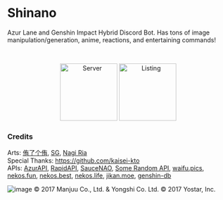 # Shinano

Azur Lane and Genshin Impact Hybrid Discord Bot. Has tons of image manipulation/generation, anime, reactions, and entertaining commands!

<br>

<p align="center">
   <a href="https://discord.gg/NFkMxFeEWr"><img height="130px" alt="Server" src="https://discord.com/api/guilds/1020960562710052895/widget.png?style=banner3"></a>
   <a href="https://top.gg/bot/1002193298229829682"><img height="130px" alt="Listing" src="https://top.gg/api/widget/1002193298229829682.svg"></a>
</p>

### Credits
Arts: [侑了个侑](https://weibo.com/soaryuna), [SG](https://www.pixiv.net/en/users/34452206), [Nagi Ria](https://twitter.com/nagi_lria) <br>
Special Thanks: https://github.com/kaisei-kto <br>
APIs: [AzurAPI](https://github.com/AzurAPI/azurapi-js), [RapidAPI](https://rapidapi.com/), [SauceNAO](https://saucenao.com/), [Some Random API](https://some-random-api.ml/), [waifu.pics](https://waifu.pics), [nekos.fun](https://nekos.fun), [nekos.best](https://nekos.best), [nekos.life](https://nekos.life), [jikan.moe](https://jikan.moe), [genshin-db](https://github.com/theBowja/genshin-db)

![image](https://user-images.githubusercontent.com/60561817/212728279-44516f7f-391d-47da-a11d-01d03bbad12b.png)
© 2017 Manjuu Co., Ltd. & Yongshi Co. Ltd. © 2017 Yostar, Inc.

